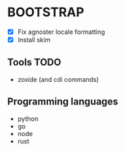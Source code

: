 # BOOTSTRAP 


- [x] Fix agnoster locale formatting
- [x] Install skim

## Tools TODO

- zoxide (and cdi commands)

## Programming languages

- python
- go
- node
- rust
